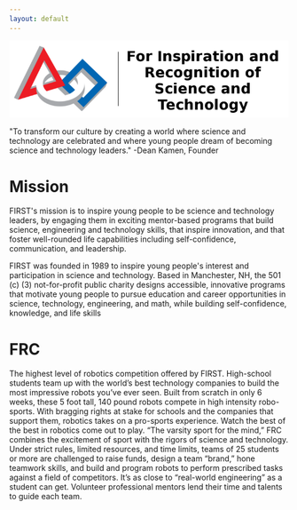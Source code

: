```yaml
---
layout: default
---
```


![](/img/FIRST.png)

"To transform our culture by creating a world where science and technology are celebrated and where young people dream of becoming science and technology leaders."
-Dean Kamen, Founder

Mission
=============

FIRST's mission is to inspire young people to be science and technology leaders, by engaging them in exciting mentor-based programs that build science, engineering and technology skills, that inspire innovation, and that foster well-rounded life capabilities including self-confidence, communication, and leadership.

FIRST was founded in 1989 to inspire young people's interest and participation in science and technology. Based in Manchester, NH, the 501 (c) (3) not-for-profit public charity designs accessible, innovative programs that motivate young people to pursue education and career opportunities in science, technology, engineering, and math, while building self-confidence, knowledge, and life skills

FRC
=============

The highest level of robotics competition offered by FIRST. High-school students team up with the world’s best technology companies to build the most impressive robots you’ve ever seen. Built from scratch in only 6 weeks, these 5 foot tall, 140 pound robots compete in high intensity robo-sports. With bragging rights at stake for schools and the companies that support them, robotics takes on a pro-sports experience. Watch the best of the best in robotics come out to play. “The varsity sport for the mind,” FRC combines the excitement of sport with the rigors of science and technology. Under strict rules, limited resources, and time limits, teams of 25 students or more are challenged to raise funds, design a team “brand,” hone teamwork skills, and build and program robots to perform prescribed tasks against a field of competitors. It’s as close to “real-world engineering” as a student can get. Volunteer professional mentors lend their time and talents to guide each team.
